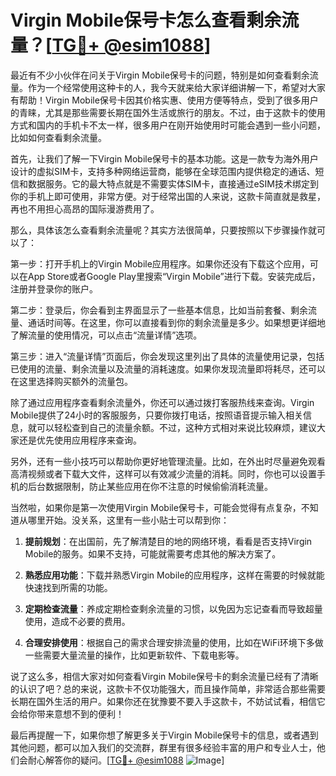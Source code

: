 # Virgin Mobile保号卡怎么查看剩余流量？[[TG💪+ @esim1088](https://t.me/s/esim1088)]

最近有不少小伙伴在问关于Virgin Mobile保号卡的问题，特别是如何查看剩余流量。作为一个经常使用这种卡的人，我今天就来给大家详细讲解一下，希望对大家有帮助！Virgin Mobile保号卡因其价格实惠、使用方便等特点，受到了很多用户的青睐，尤其是那些需要长期在国外生活或旅行的朋友。不过，由于这款卡的使用方式和国内的手机卡不太一样，很多用户在刚开始使用时可能会遇到一些小问题，比如如何查看剩余流量。

首先，让我们了解一下Virgin Mobile保号卡的基本功能。这是一款专为海外用户设计的虚拟SIM卡，支持多种网络运营商，能够在全球范围内提供稳定的通话、短信和数据服务。它的最大特点就是不需要实体SIM卡，直接通过eSIM技术绑定到你的手机上即可使用，非常方便。对于经常出国的人来说，这款卡简直就是救星，再也不用担心高昂的国际漫游费用了。

那么，具体该怎么查看剩余流量呢？其实方法很简单，只要按照以下步骤操作就可以了：

第一步：打开手机上的Virgin Mobile应用程序。如果你还没有下载这个应用，可以在App Store或者Google Play里搜索“Virgin Mobile”进行下载。安装完成后，注册并登录你的账户。

第二步：登录后，你会看到主界面显示了一些基本信息，比如当前套餐、剩余流量、通话时间等。在这里，你可以直接看到你的剩余流量是多少。如果想更详细地了解流量的使用情况，可以点击“流量详情”选项。

第三步：进入“流量详情”页面后，你会发现这里列出了具体的流量使用记录，包括已使用的流量、剩余流量以及流量的消耗速度。如果你发现流量即将耗尽，还可以在这里选择购买额外的流量包。

除了通过应用程序查看剩余流量外，你还可以通过拨打客服热线来查询。Virgin Mobile提供了24小时的客服服务，只要你拨打电话，按照语音提示输入相关信息，就可以轻松查到自己的流量余额。不过，这种方式相对来说比较麻烦，建议大家还是优先使用应用程序来查询。

另外，还有一些小技巧可以帮助你更好地管理流量。比如，在外出时尽量避免观看高清视频或者下载大文件，这样可以有效减少流量的消耗。同时，你也可以设置手机的后台数据限制，防止某些应用在你不注意的时候偷偷消耗流量。

当然啦，如果你是第一次使用Virgin Mobile保号卡，可能会觉得有点复杂，不知道从哪里开始。没关系，这里有一些小贴士可以帮到你：

1. **提前规划**：在出国前，先了解清楚目的地的网络环境，看看是否支持Virgin Mobile的服务。如果不支持，可能就需要考虑其他的解决方案了。
   
2. **熟悉应用功能**：下载并熟悉Virgin Mobile的应用程序，这样在需要的时候就能快速找到所需的功能。

3. **定期检查流量**：养成定期检查剩余流量的习惯，以免因为忘记查看而导致超量使用，造成不必要的费用。

4. **合理安排使用**：根据自己的需求合理安排流量的使用，比如在WiFi环境下多做一些需要大量流量的操作，比如更新软件、下载电影等。

说了这么多，相信大家对如何查看Virgin Mobile保号卡的剩余流量已经有了清晰的认识了吧？总的来说，这款卡不仅功能强大，而且操作简单，非常适合那些需要长期在国外生活的用户。如果你还在犹豫要不要入手这款卡，不妨试试看，相信它会给你带来意想不到的便利！

最后再提醒一下，如果你想了解更多关于Virgin Mobile保号卡的信息，或者遇到其他问题，都可以加入我们的交流群，群里有很多经验丰富的用户和专业人士，他们会耐心解答你的疑问。[[TG💪+ @esim1088](https://t.me/s/esim1088) ![Image](https://i.postimg.cc/4NQfJmqS/Snipaste-2025-05-13-00-14-12.png)]